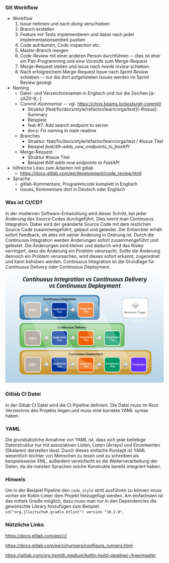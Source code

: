 ### Git Workflow
- Workflow
    1. Issue nehmen und nach *doing* verschieben
    2. Branch erstellen
    3. Feature mit Tests implementieren und dabei nach jeder Implementationseinheit pushen
    4. Code aufräumen, Code inspection etc.
    5. Master-Branch mergen
    6. Code-Review mit einer anderen Person durchführen -- dies ist eher ein Pair-Programming und eine Vorstufe zum Merge-Request
    7. Merge-Request stellen und Issue nach *needs review* schieben
    8. Nach erfolgreichem Merge-Request Issue nach *Sprint Review* schieben -- nur die dort aufgelisteten Issues werden im Sprint Review gezeigt
- Naming
    - Datei- und Verzeichnisnamen in Englisch und nur die Zeichen [a-zAZ0-9_-]
    - Commit-Kommentar -- vgl. https://chris.beams.io/posts/git-commit/
        - Struktur [feat/fix/docs/style/refactor/learn/orga/test]{-#issue}: Summary
        - Beispiele
        - feat-#7: Add search endpoint to server
        - docs: Fix naming in main readme
    - Branches
        - Struktur: feat/fix/docs/style/refactor/learn/orga/test / #issue Titel
        - Beispiel *feat/49-adds_new_endpoints_to_fastAPI*
    - Merge-Request
        - Struktur #Issue Titel
        - Beispiel *#49 adds new endpoints to FastAPI*
- hilfreiche Links zum Arbeiten mit gitlab
    - https://docs.gitlab.com/ee/development/code_review.html
- Sprache
    - gitlab-Kommentare, Programmcode komplett in Englisch
    - Issues, Kommentare dort in Deutsch oder Englisch

### Was ist CI/CD?
In der modernen Software-Entwicklung wird dieser Schritt, bei jeder Änderung des Source Codes durchgeführt. Dies nennt man Continuous Integration. Dabei wird der geänderte Source Code mit dem restlichen Source Code zusammengeführt, gebaut und getestet. Der Entwickler erhält sofort Feedback, ob alles mit seiner Änderung in Ordnung ist. Durch die Continuous Integration werden Änderungen sofort zusammengeführt und getestet. Die Änderungen sind kleiner und dadurch wird das Risiko verringert, dass die Änderung ein Problem verursacht. Sollte die Änderung dennoch ein Problem verursachen, wird dieses sofort erkannt, zugeordnet und kann behoben werden. Continuous Integration ist die Grundlage für Continuous Delivery oder Continuous Deployment.
![](pictures/CI_CD.png)

### Gitlab CI Datei
In der Gitlab CI Datei wird die CI Pipeline definiert. Die Datei muss im Root Verzeichnis des Projekts liegen und muss eine korrekte YAML syntax haben.

### YAML
Die grundsätzliche Annahme von YAML ist, dass sich jede beliebige Datenstruktur nur mit assoziativen Listen, Listen (Arrays) und Einzelwerten (Skalaren) darstellen lässt. Durch dieses einfache Konzept ist YAML wesentlich leichter von Menschen zu lesen und zu schreiben als beispielsweise XML, außerdem vereinfacht es die Weiterverarbeitung der Daten, da die meisten Sprachen solche Konstrukte bereits integriert haben.

### Hinweis
Um in der Beispiel Pipeline den `code_style` stritt ausführen zu können muss vorher ein Kotlin-Linter dem Projekt hinzugefügt werden. Am einfachsten ist das mittels Gradle möglich, dazu muss man nur in den Dependencies die gewünschte Library hinzufügen zum Beispiel: `id("org.jlleitschuh.gradle.ktlint") version "10.2.0"`.

### Nützliche Links
https://docs.gitlab.com/ee/ci/

https://docs.gitlab.com/ee/ci/runners/configure_runners.html

https://gitlab.com/org.hsmith.medium/kotlin-build-pipeline/-/tree/master
